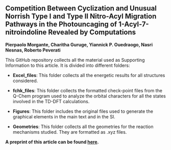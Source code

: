 ## Competition Between Cyclization and Unusual Norrish Type I and Type II Nitro-Acyl Migration Pathways in the Photouncaging of 1-Acyl-7-nitroindoline Revealed by Computations

**Pierpaolo Morgante, Charitha Guruge, Yiannick P. Ouedraogo, Nasri Nesnas, Roberto Peverati**



This GitHub repository collects all the material used as Supporting Information to this article. It is divided into different folders:

* **Excel_files**: This folder collects all the energetic results for all structures considered.

* **fchk_files**: This folder collects the formatted check-point files from the Q-Chem program used to analyze the orbital characters for all the states involved in the TD-DFT calculations.

* **Figures**: This folder includes the original files used to generate the graphical elements in the main text and in the SI.

* **Geometries**: This folder collects all the geometries for the reaction mechanisms studied. They are formatted as .xyz files.



**A preprint of this article can be found [here](https://chemrxiv.org/articles/preprint/Unusual_Norrish_Type_I_and_Type_II_Nitro-Acyl_Migration_Transition_State_in_the_Photo-Uncaging_of_1-Acyl-7-Nitroindolines_Revealed_by_Computations/11991651).**


